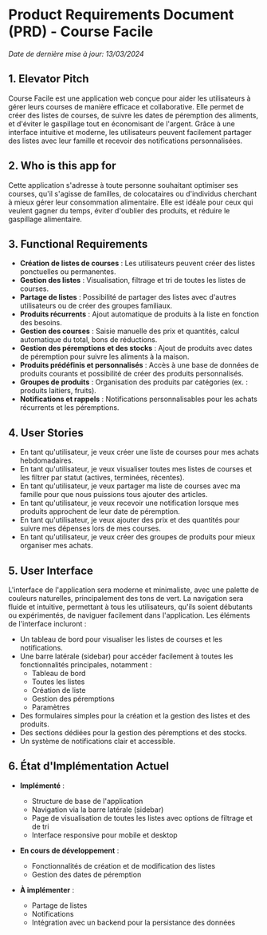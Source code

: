 # Product Requirements Document (PRD) - Course Facile

*Date de dernière mise à jour: 13/03/2024*

## 1. Elevator Pitch
Course Facile est une application web conçue pour aider les utilisateurs à gérer leurs courses de manière efficace et collaborative. Elle permet de créer des listes de courses, de suivre les dates de péremption des aliments, et d'éviter le gaspillage tout en économisant de l'argent. Grâce à une interface intuitive et moderne, les utilisateurs peuvent facilement partager des listes avec leur famille et recevoir des notifications personnalisées.

## 2. Who is this app for
Cette application s'adresse à toute personne souhaitant optimiser ses courses, qu'il s'agisse de familles, de colocataires ou d'individus cherchant à mieux gérer leur consommation alimentaire. Elle est idéale pour ceux qui veulent gagner du temps, éviter d'oublier des produits, et réduire le gaspillage alimentaire.

## 3. Functional Requirements
- **Création de listes de courses** : Les utilisateurs peuvent créer des listes ponctuelles ou permanentes.
- **Gestion des listes** : Visualisation, filtrage et tri de toutes les listes de courses.
- **Partage de listes** : Possibilité de partager des listes avec d'autres utilisateurs ou de créer des groupes familiaux.
- **Produits récurrents** : Ajout automatique de produits à la liste en fonction des besoins.
- **Gestion des courses** : Saisie manuelle des prix et quantités, calcul automatique du total, bons de réductions.
- **Gestion des péremptions et des stocks** : Ajout de produits avec dates de péremption pour suivre les aliments à la maison.
- **Produits prédéfinis et personnalisés** : Accès à une base de données de produits courants et possibilité de créer des produits personnalisés.
- **Groupes de produits** : Organisation des produits par catégories (ex. : produits laitiers, fruits).
- **Notifications et rappels** : Notifications personnalisables pour les achats récurrents et les péremptions.

## 4. User Stories
- En tant qu'utilisateur, je veux créer une liste de courses pour mes achats hebdomadaires.
- En tant qu'utilisateur, je veux visualiser toutes mes listes de courses et les filtrer par statut (actives, terminées, récentes).
- En tant qu'utilisateur, je veux partager ma liste de courses avec ma famille pour que nous puissions tous ajouter des articles.
- En tant qu'utilisateur, je veux recevoir une notification lorsque mes produits approchent de leur date de péremption.
- En tant qu'utilisateur, je veux ajouter des prix et des quantités pour suivre mes dépenses lors de mes courses.
- En tant qu'utilisateur, je veux créer des groupes de produits pour mieux organiser mes achats.

## 5. User Interface
L'interface de l'application sera moderne et minimaliste, avec une palette de couleurs naturelles, principalement des tons de vert. La navigation sera fluide et intuitive, permettant à tous les utilisateurs, qu'ils soient débutants ou expérimentés, de naviguer facilement dans l'application. Les éléments de l'interface incluront :
- Un tableau de bord pour visualiser les listes de courses et les notifications.
- Une barre latérale (sidebar) pour accéder facilement à toutes les fonctionnalités principales, notamment :
  - Tableau de bord
  - Toutes les listes
  - Création de liste
  - Gestion des péremptions
  - Paramètres
- Des formulaires simples pour la création et la gestion des listes et des produits.
- Des sections dédiées pour la gestion des péremptions et des stocks.
- Un système de notifications clair et accessible.

## 6. État d'Implémentation Actuel
- **Implémenté** :
  - Structure de base de l'application
  - Navigation via la barre latérale (sidebar)
  - Page de visualisation de toutes les listes avec options de filtrage et de tri
  - Interface responsive pour mobile et desktop
  
- **En cours de développement** :
  - Fonctionnalités de création et de modification des listes
  - Gestion des dates de péremption
  
- **À implémenter** :
  - Partage de listes
  - Notifications
  - Intégration avec un backend pour la persistance des données
